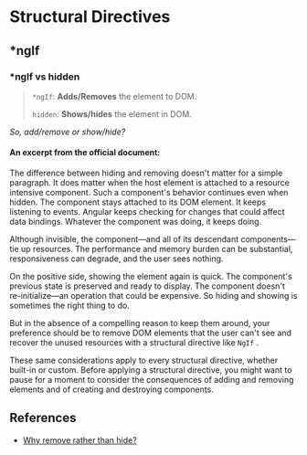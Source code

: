 # Structural Directives

## *ngIf

### *ngIf vs hidden

> `*ngIf`: **Adds/Removes** the element to DOM.
>
> `hidden`: **Shows/hides** the element in DOM.



*So, add/remove or show/hide?*

#### An excerpt from the official document:

The difference between hiding and removing doesn't matter for a simple paragraph. It does matter when the host element is attached to a resource intensive component. Such a component's behavior continues even when hidden. The component stays attached to its DOM element. It keeps listening to events. Angular keeps checking for changes that could affect data bindings. Whatever the component was doing, it keeps doing.

Although invisible, the component—and all of its descendant components—tie up resources. The performance and memory burden can be substantial, responsiveness can degrade, and the user sees nothing.

On the positive side, showing the element again is quick. The component's previous state is preserved and ready to display. The component doesn't re-initialize—an operation that could be expensive. So hiding and showing is sometimes the right thing to do.

But in the absence of a compelling reason to keep them around, your preference should be to remove DOM elements that the user can't see and recover the unused resources with a structural directive like `NgIf` .

These same considerations apply to every structural directive, whether built-in or custom. Before applying a structural directive, you might want to pause for a moment to consider the consequences of adding and removing elements and of creating and destroying components.



## References

- [Why remove rather than hide?](https://angular.io/guide/structural-directives#why-remove-rather-than-hide)